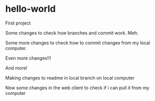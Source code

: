 # hello-world
First project

Some changes to check how branches and commit work. Meh.

Some more changes to check how to commit changes from my local computer.

Even more changes!!!

And more!

Making changes to readme in local branch on local computer

Now some changes in the web client to check if i can pull it from my computer
